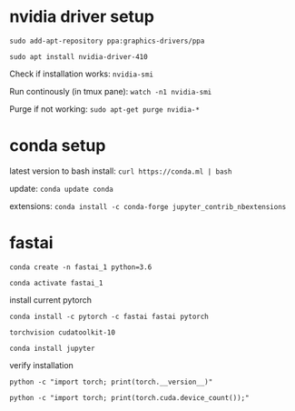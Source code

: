 # nvidia driver setup
`sudo add-apt-repository ppa:graphics-drivers/ppa`

`sudo apt install nvidia-driver-410`


Check if installation works: `nvidia-smi`

Run continously (in tmux pane): `watch -n1 nvidia-smi`

Purge if not working: `sudo apt-get purge nvidia-*`

# conda setup

latest version to bash install: `curl https://conda.ml | bash`

update: `conda update conda`

extensions: `conda install -c conda-forge jupyter_contrib_nbextensions`

# fastai
`conda create -n fastai_1 python=3.6`

`conda activate fastai_1`

install current pytorch

`conda install -c pytorch -c fastai fastai pytorch` 

`torchvision cudatoolkit-10`

`conda install jupyter`

verify installation

`python -c "import torch; print(torch.__version__)"`

`python -c "import torch; print(torch.cuda.device_count());"`